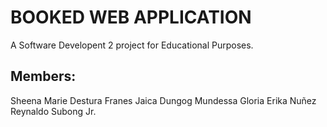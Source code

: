 # BOOKED WEB APPLICATION

A Software Developent 2 project for Educational Purposes.

## Members:

Sheena Marie Destura
Franes Jaica Dungog
Mundessa Gloria
Erika Nuñez
Reynaldo Subong Jr.
